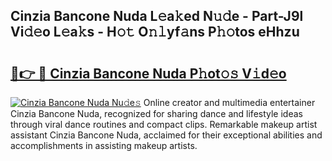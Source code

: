 ## Cinzia Bancone Nuda L𝚎a𝚔ed N𝚞𝚍e - Part-J9l Vi𝚍𝚎o L𝚎a𝚔s - H𝚘𝚝 O𝚗𝚕yf𝚊ns P𝚑𝚘tos eHhzu

# <h2><a href="http://kf9a9l.oniu.top/?m=Cinzia+Bancone+Nuda">🔗👉 🔴 Cinzia Bancone Nuda P𝚑ot𝚘𝚜 V𝚒d𝚎o</a></h2>

[![Cinzia Bancone Nuda Nu𝚍e𝚜](https://i.imgur.com/0qMVB7G.gif)](http://kf9a9l.oniu.top/?m=Cinzia+Bancone+Nuda)
Online creator and multimedia entertainer Cinzia Bancone Nuda, recognized for sharing dance and lifestyle ideas through viral dance routines and compact clips. Remarkable makeup artist assistant Cinzia Bancone Nuda, acclaimed for their exceptional abilities and accomplishments in assisting makeup artists.  
